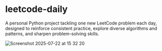 # leetcode-daily

A personal Python project tackling one new LeetCode problem each day, designed to reinforce consistent practice, explore diverse algorithms and patterns, and sharpen problem-solving skills.

![Screenshot 2025-07-22 at 15 32 20](https://github.com/user-attachments/assets/a77811c9-c2b7-48f5-bc1f-56600beb3282)
